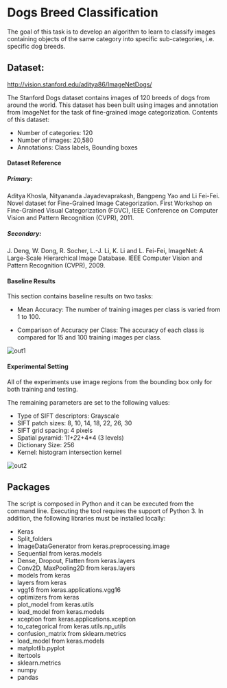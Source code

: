 # Dogs Breed Classification

The goal of this task is to develop an algorithm to learn to classify images containing objects of the same category into specific sub-categories, i.e. specific dog breeds.

## Dataset:
http://vision.stanford.edu/aditya86/ImageNetDogs/

The Stanford Dogs dataset contains images of 120 breeds of dogs from around the world. This dataset has been built using images and annotation from ImageNet for the task of fine-grained image categorization. Contents of this dataset:

* Number of categories: 120
* Number of images: 20,580
* Annotations: Class labels, Bounding boxes

#### Dataset Reference

##### Primary:
  Aditya Khosla, Nityananda Jayadevaprakash, Bangpeng Yao and Li Fei-Fei. Novel dataset for Fine-Grained Image Categorization. First Workshop on Fine-Grained Visual Categorization (FGVC), IEEE Conference on Computer Vision and Pattern Recognition (CVPR), 2011.

##### Secondary:
  J. Deng, W. Dong, R. Socher, L.-J. Li, K. Li and L. Fei-Fei, ImageNet: A Large-Scale Hierarchical Image Database. IEEE Computer Vision and Pattern Recognition (CVPR), 2009.
  
#### Baseline Results
This section contains baseline results on two tasks:

* Mean Accuracy: The number of training images per class is varied from 1 to 100.

* Comparison of Accuracy per Class: The accuracy of each class is compared for 15 and 100 training images per class.

![out1](https://github.com/Gkontopodis/Image-classification---Stanford-dogs/blob/main/mean_accuracy.png)

#### Experimental Setting
All of the experiments use image regions from the bounding box only for both training and testing.

The remaining parameters are set to the following values:

* Type of SIFT descriptors: Grayscale
* SIFT patch sizes: 8, 10, 14, 18, 22, 26, 30
* SIFT grid spacing: 4 pixels
* Spatial pyramid: 1*1+2*2+4*4 (3 levels)
* Dictionary Size: 256
* Kernel: histogram intersection kernel

![out2](https://github.com/Gkontopodis/Image-classification---Stanford-dogs/blob/main/bar_graph_small.jpg)

## Packages

The script is composed in Python and it can be executed from the command line. Executing the tool requires the support of Python 3. In addition, the following libraries must be installed locally:

* Keras
* Split_folders
* ImageDataGenerator from keras.preprocessing.image
* Sequential from keras.models
* Dense, Dropout, Flatten from keras.layers 
* Conv2D, MaxPooling2D from keras.layers 
* models from keras 
* layers from keras 
* vgg16 from keras.applications.vgg16 
* optimizers from keras 
* plot_model from keras.utils
* load_model from keras.models
* xception from keras.applications.xception 
* to_categorical from keras.utils.np_utils 
* confusion_matrix from sklearn.metrics 
* load_model from keras.models 
* matplotlib.pyplot
* itertools
* sklearn.metrics
* numpy
* pandas
